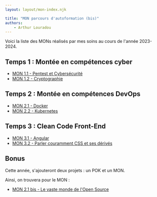 ```yaml
---
layout: layout/mon-index.njk

title: "MON parcours d'autoformation (bis)"
authors:
    - Arthur Louradou
---
```


Voici la liste des MONs réalisés par mes soins au cours de l'année 2023-2024.

## Temps 1 : Montée en compétences cyber

* [MON 1.1 - Pentest et Cybersécurité](../../../2023-2024/Louradou-Arthur/mon/temps-1.1)
* [MON 1.2 - Cryptographie](../../../2023-2024/Louradou-Arthur/mon/temps-1.2)

## Temps 2 : Montée en compétences DevOps

* [MON 2.1 - Docker](../../../2023-2024/Louradou-Arthur/mon/temps-2.1)
* [MON 2.2 - Kubernetes](../../../2023-2024/Louradou-Arthur/mon/temps-2.2)

## Temps 3 : Clean Code Front-End

* [MON 3.1 - Angular](../../../2023-2024/Louradou-Arthur/mon/temps-3.1)
* [MON 3.2 - Parler couramment CSS et ses dérivés](../../../2023-2024/Louradou-Arthur/mon/temps-3.2)

## Bonus

Cette année, s'ajouteront deux projets : un POK et un MON.

Ainsi, on trouvera pour le MON :
* [MON 2.1 bis - Le vaste monde de l'Open Source](./temps-2.1bis)

